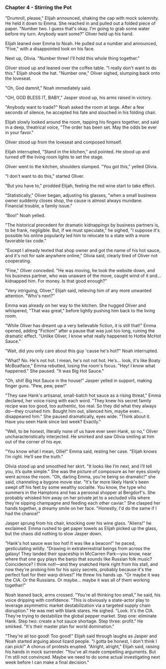 ### Chapter 4 - Stirring the Pot
"Drumroll, please," Elijah announced, shaking the cap with mock solemnity. He held it down to Emma. She reached in and pulled out a folded piece of paper. "Number two. I guess that's okay. I'm going to grab some water before my turn. Anybody want some?" Oliver held up his hand.

Elijah leaned over Emma to Noah. He pulled out a number and announced, "Five," with a disappointed look on his face.

Next up, Olivia. "Number three! I'll hold this whole thing together."

Oliver stood up and leaned over the coffee table. "I really don't want to do this." Elijah shook the hat. "Number one," Oliver sighed, slumping back onto the loveseat.

"Oh, God damnit," Noah immediately said.

"OH, GOD BLESS IT, BABY," Jasper stood up, his arms raised in victory.

"Anybody want to trade?" Noah asked the room at large. After a few seconds of silence, he accepted his fate and slouched in his folding chair.

Elijah slowly looked around the room, tapping his fingers together, and said in a deep, theatrical voice, "The order has been set. May the odds be ever in your favor."

Oliver stood up from the loveseat and composed himself.

Elijah interrupted, "Stand in the kitchen," and pointed. He stood up and turned off the living room lights to set the stage.

Oliver went to the kitchen, shoulders slumped. "You got this," yelled Olivia.

"I don't want to do this," started Oliver.

"But you have to," prodded Elijah, feeling the red wine start to take effect.

"Statistically," Oliver began, adjusting his glasses, "when a small business owner suddenly closes shop, the cause is almost always mundane. Financial trouble, a family issue."

"Boo!" Noah yelled.

"The historical precedent for dramatic kidnappings by business partners is, to be frank, negligible. But, if we must speculate," he sighed, "I suppose it's possible his online popularity led him to relocate to a state with a more favorable tax code."

"Except I already texted that shop owner and got the name of his hot sauce, and it's not for sale anywhere online," Olivia said, clearly tired of Oliver not cooperating.

"Fine," Oliver conceded. "He was moving, he took the website down, and his business partner, who was unaware of the move, caught wind of it and... kidnapped him. For money. Is that good enough?"

"Very intriguing, Oliver," Elijah said, relieving him of any more unwanted attention. "Who's next?"

Emma was already on her way to the kitchen. She hugged Oliver and whispered, "That was great," before lightly pushing him back to the living room.

"While Oliver has dreamt up a very believable fiction, it is still that!" Emma opened, adding "Fiction!" after a pause that was just too long, ruining the dramatic effect. "Unlike Oliver, I know what really happened to Hottie McHot Sauce."

"Wait, did you only care about this guy 'cause he's hot?" Noah interrupted.

"What? No. He's not hot. I mean, he's not not hot. He's... look, it's like Boaty McBoatface," Emma rebutted, losing the room's focus. "Hey! I know what happened." She paused. "It was Big Hot Sauce."

"Oh, shit! Big Hot Sauce in the house!" Jasper yelled in support, making finger guns. "Pew, pew, pew!"

"They saw Hank's artisanal, small-batch hot sauce as a rising threat," Emma declared, her voice rising with each word. "They knew his secret family recipe was too good, too authentic, too real. So they did what they always do—they crushed him. Bought him out, silenced him, maybe even... disappeared him." She paused dramatically, eyes wide. "Think about it. Have you seen Hank since last week? Exactly."

"Well, to be honest, literally none of us have ever seen Hank, so no," Oliver uncharacteristically interjected. He smirked and saw Olivia smiling at him out of the corner of his eye.

"You know what I mean, Ollie!" Emma said, resting her case. "Elijah knows I’m right. He’ll see the truth."

Olivia stood up and smoothed her skirt. "It looks like I’m next, and I’ll tell you, it’s quite simple." She was the picture of composure as her eyes slowly went across the room. "Oh, darling Emma, you're being so dramatic!" she said, channeling a bygone movie star. "It's far more likely Hank's been swept off his feet by some wealthy socialite. You know, the type who summers in the Hamptons and has a personal shopper at Bergdorf's. She probably whisked him away on her private jet to a secluded villa where they're sipping champagne and feeding each other caviar." She clasped her hands together, a dreamy smile on her face. "Honestly, I'd do the same if I had the chance!"

Jasper sprung from his chair, knocking over his wine glass. "Aliens!" he exclaimed. Emma rushed to get paper towels as Elijah picked up the glass, but the chaos did nothing to slow Jasper down.

"Hank's hot sauce was too hot! It was like a beacon!" he paced, gesticulating wildly. "Drawing in extraterrestrial beings from across the galaxy! They landed their spaceship in McCarren Park—you know, near where that one guy plays the banjo that sounds like Russian folk music? Coincidence? I think not!—and they snatched Hank right from his stall, and now they're probing him for his spicy secrets, probably because it's the perfect fuel for their warp drives!" He threw his hands up. "Or maybe it was the CIA. Or the Russians. Or maybe... maybe it was all of them working together!"

Noah leaned back, arms crossed. "You're all thinking too small," he said, his voice dripping with confidence. "This is obviously a state-actor play to leverage asymmetric market destabilization via a targeted supply chain disruption." He was met with blank stares. He sighed. "Look. It's the CIA. They're trying to destabilize the global pepper market. Step one: eliminate Hank. Step two: create a hot sauce shortage. Step three: profit." He smirked. "It's their master plan for world domination."

"They're all too good! Too good!" Elijah said through laughs as Jasper and Noah started arguing about lizard people. "I gotta be honest, I don't think I can pick!" A chorus of protests erupted. "Alright, alright," Elijah said, raising his hands in mock surrender. "You've all made compelling arguments. But I'm still not convinced. Maybe we need to do some actual investigating next week before I can make a final decision."